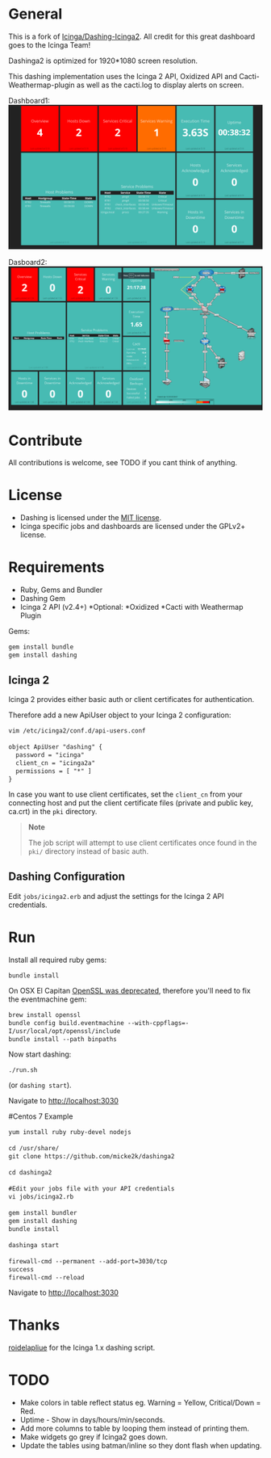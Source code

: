 # General
This is a fork of [Icinga/Dashing-Icinga2](https://github.com/Icinga/dashing-icinga2). 
All credit for this great dashboard goes to the Icinga Team!

Dashinga2 is optimized for 1920*1080 screen resolution.

This dashing implementation uses the Icinga 2 API, Oxidized API and Cacti-Weathermap-plugin as well as the cacti.log to display alerts on screen.

Dashboard1:
![Dashing Icinga 2](public/dashinga2.png "Dashing Icinga 2")

Dasboard2:
![Dashing Icinga 2](public/dashinga2-weathermap.png "Dashing Icinga 2")

# Contribute

All contributions is welcome, see TODO if you cant think of anything.

# License

* Dashing is licensed under the [MIT license](https://github.com/Shopify/dashing/blob/master/MIT-LICENSE).
* Icinga specific jobs and dashboards are licensed under the GPLv2+ license.

# Requirements

* Ruby, Gems and Bundler
* Dashing Gem
* Icinga 2 API (v2.4+)
*Optional:
*Oxidized
*Cacti with Weathermap Plugin

Gems:

    gem install bundle
    gem install dashing

## Icinga 2

Icinga 2 provides either basic auth or client certificates for authentication.

Therefore add a new ApiUser object to your Icinga 2 configuration:

    vim /etc/icinga2/conf.d/api-users.conf

    object ApiUser "dashing" {
      password = "icinga"
      client_cn = "icinga2a"
      permissions = [ "*" ]
    }

In case you want to use client certificates, set the `client_cn` from your connecting
host and put the client certificate files (private and public key, ca.crt) in the `pki`
directory.

> **Note**
>
> The job script will attempt to use client certificates once found in the `pki/` directory
> instead of basic auth.

## Dashing Configuration

Edit `jobs/icinga2.erb` and adjust the settings for the Icinga 2 API credentials.

# Run

Install all required ruby gems:

    bundle install

On OSX El Capitan [OpenSSL was deprecated](https://github.com/eventmachine/eventmachine/issues/602),
therefore you'll need to fix the eventmachine gem:

    brew install openssl
    bundle config build.eventmachine --with-cppflags=-I/usr/local/opt/openssl/include
    bundle install --path binpaths

Now start dashing:

    ./run.sh

(or `dashing start`).

Navigate to [http://localhost:3030](http://localhost:3030)

#Centos 7 Example
```
yum install ruby ruby-devel nodejs

cd /usr/share/
git clone https://github.com/micke2k/dashinga2

cd dashinga2

#Edit your jobs file with your API credentials
vi jobs/icinga2.rb

gem install bundler
gem install dashing
bundle install

dashinga start

firewall-cmd --permanent --add-port=3030/tcp
success
firewall-cmd --reload
```
Navigate to [http://localhost:3030](http://localhost:3030)

# Thanks

[roidelapliue](https://github.com/roidelapluie/dashing-scripts) for the Icinga 1.x dashing script.

# TODO

* Make colors in table reflect status eg. Warning = Yellow, Critical/Down = Red.
* Uptime - Show in days/hours/min/seconds.
* Add more columns to table by looping them instead of printing them.
* Make widgets go grey if Icinga2 goes down.
* Update the tables using batman/inline so they dont flash when updating.



